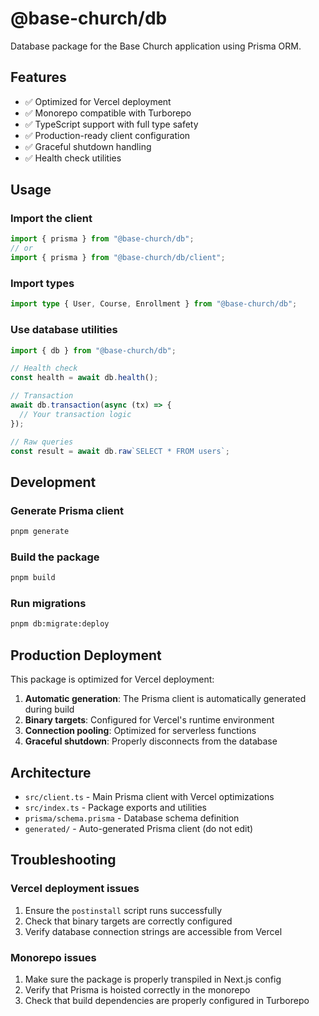# @base-church/db

Database package for the Base Church application using Prisma ORM.

## Features

- ✅ Optimized for Vercel deployment
- ✅ Monorepo compatible with Turborepo
- ✅ TypeScript support with full type safety
- ✅ Production-ready client configuration
- ✅ Graceful shutdown handling
- ✅ Health check utilities

## Usage

### Import the client

```typescript
import { prisma } from "@base-church/db";
// or
import { prisma } from "@base-church/db/client";
```

### Import types

```typescript
import type { User, Course, Enrollment } from "@base-church/db";
```

### Use database utilities

```typescript
import { db } from "@base-church/db";

// Health check
const health = await db.health();

// Transaction
await db.transaction(async (tx) => {
  // Your transaction logic
});

// Raw queries
const result = await db.raw`SELECT * FROM users`;
```

## Development

### Generate Prisma client

```bash
pnpm generate
```

### Build the package

```bash
pnpm build
```

### Run migrations

```bash
pnpm db:migrate:deploy
```

## Production Deployment

This package is optimized for Vercel deployment:

1. **Automatic generation**: The Prisma client is automatically generated during build
2. **Binary targets**: Configured for Vercel's runtime environment
3. **Connection pooling**: Optimized for serverless functions
4. **Graceful shutdown**: Properly disconnects from the database

## Architecture

- `src/client.ts` - Main Prisma client with Vercel optimizations
- `src/index.ts` - Package exports and utilities
- `prisma/schema.prisma` - Database schema definition
- `generated/` - Auto-generated Prisma client (do not edit)

## Troubleshooting

### Vercel deployment issues

1. Ensure the `postinstall` script runs successfully
2. Check that binary targets are correctly configured
3. Verify database connection strings are accessible from Vercel

### Monorepo issues

1. Make sure the package is properly transpiled in Next.js config
2. Verify that Prisma is hoisted correctly in the monorepo
3. Check that build dependencies are properly configured in Turborepo
